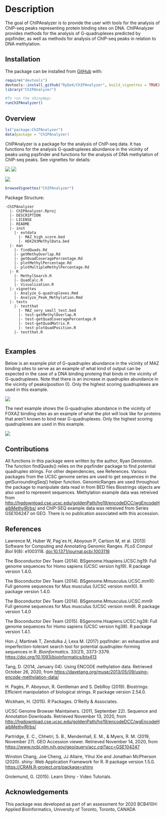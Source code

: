 
<!-- README.md is generated from README.Rmd. Please edit that file -->

# Description

<!-- badges: start -->

<!-- badges: end -->

The goal of ChIPAnalyzer is to provide the user with tools for the
analysis of ChIP-seq peaks representing protein binding sites on DNA.
ChIPAnalyzer provides methods for the analysis of G-quadruplexes
predicted by pqsfinder, as well as methods for analysis of ChIP-seq
peaks in relation to DNA methylation.

## Installation

The package can be installed from [GitHub](https://github.com/) with:

``` r
require("devtools")
devtools::install_github("RyDe4/ChIPAnalyzer", build_vignettes = TRUE)
library("ChIPAnalyzer")

#To run the shinyApp:
runChIPAnalyzer()
```

## Overview

``` r
ls("package:ChIPAnalyzer")
data(package = "ChIPAnalyzer)
```

ChIPAnalyzer is a package for the analysis of ChIP-seq data. It has
functions for the analysis G-quadruplexes abundance in the vicinity of
peaks using pqsfinder and functions for the analysis of DNA methylation
of ChIP-seq peaks. See vignettes for details:

![](inst/extdata/MAZ_high_scores_plot.png)
![](inst/extdata/MAZ_G4_plot_all_quads.png)

![](inst/extdata/methyl_percent_plot.png)

``` r
browseVignettes("ChIPAnalyzer")
```

Package Structure:

``` 
-ChIPAnalyzer
  |- ChIPAnalyzer.Rproj
  |- DESCRIPTION
  |- LICENSE
  |- README
  |- inst
    |- extdata
      |- MAZ_high_score.bed
      |- HEK293MethylData.bed
  |- man
    |- findQuads.Rd
    |- getMethyOverlap.Rd
    |- getQuadCoveragePercentage.Rd
    |- plotMethylPercentage.Rd
    |- plotMultipleMethylPercentage.Rd
  |- R
    |- MethylSearch.R
    |- QuadCalc.R
    |- Visualization.R
  |- vignettes
    |- Analyze_G-quadruplexes.Rmd
    |- Analyze_Peak_Methylation.Rmd
  |- tests
    |- testthat
      |- MAZ_very_small_test.bed
      |- test-getMethylOverlap.R
      |- test-getQuadCoveragePercentage.R
      |- test-getQuadMatrix.R
      |- test-plotQuadPosition.R
    |- testthat.R
  
```

## Examples

Below is an example plot of G-quadruplex abundance in the vicinity of
MAZ binding sites to serve as an example of what kind of output can be
expected in the case of a DNA binding proteing that binds in the
vicinity of G-quadruplexes. Note that there is an increase in quadruplex
abundance in the vicinity of peaks(position 0). Only the highest scoring
quadruplexes are used in this example.

![](inst/extdata/MAZ_high_scores_plot.png)

The next example shows the G-quadruplex abundance in the vicinity of
FOXA2 binding sites as an example of what the plot will look like for
proteins that aren’t known to bind near G-quadruplexes. Only the highest
scoring quadruplexes are used in this example.

![](inst/extdata/FOXA2%20Quad%20Plot.png)

## Contributions

All functions in this package were written by the author, Ryan
Denniston. The function findQuads() relies on the pqsfinder package to
find potential quadruplex strings. For other dependencies, see
References. Various packages from the UCSC genome series are used to get
sequences in the getSurroundingSeq() helper function. GenomicRanges are
used throughout the package to manipulate data read in from BED files
Biostrings objects are also used to represent sequences. Methylation
example data was retreived from
<http://hgdownload.cse.ucsc.edu/goldenPath/hg19/encodeDCC/wgEncodeHaibMethylRrbs/>
and ChIP-SEQ example data was retreived from Series GSE104247 on GEO.
There is no publication associated with this accession.

## References

Lawrence M, Huber W, Pag\`es H, Aboyoun P, Carlson M, et al. (2013)
Software for Computing and Annotating Genomic Ranges. *PLoS Comput Biol*
9(8): e1003118. <doi:10.1371/journal.pcbi.1003118>

The Bioconductor Dev Team (2014). BSgenome.Hsapiens.UCSC.hg19: Full
genome sequences for Homo sapiens (UCSC version hg19). R package version
1.4.0.

The Bioconductor Dev Team (2014). BSgenome.Mmusculus.UCSC.mm10: Full
genome sequences for Mus musculus (UCSC version mm10). R package version
1.4.0.

The Bioconductor Dev Team (2014). BSgenome.Mmusculus.UCSC.mm9: Full
genome sequences for Mus musculus (UCSC version mm9). R package version
1.4.0

The Bioconductor Dev Team (2015). BSgenome.Hsapiens.UCSC.hg38: Full
genome sequences for Homo sapiens (UCSC version hg38). R package version
1.4.1.

Hon J, Martinek T, Zendulka J, Lexa M. (2017) pqsfinder: an exhaustive
and imperfection-tolerant search tool for potential quadruplex-forming
sequences in R. *Bioinformatics*. 33(21), 3373-3379.
<https://doi.org/10.1093/bioinformatics/btx413>

Tang, D. (2014, January 04). Using ENCODE methylation data. Retrieved
October 26, 2020, from
<https://davetang.org/muse/2013/05/09/using-encode-methylation-data/>

H. Pagès, P. Aboyoun, R. Gentleman and S. DebRoy (2019). Biostrings:
Efficient manipulation of biological strings. R package version 2.54.0.

Wickham, H. (2015). R Packages. O’Reilly & Associates.

UCSC Genome Browser Maintainers. (2011, September 22). Sequence and
Annotation Downloads. Retrieved November 13, 2020, from
<http://hgdownload.cse.ucsc.edu/goldenPath/hg19/encodeDCC/wgEncodeHaibMethylRrbs/>

Partridge, E. C., Chhetri, S. B., Mendenhall, E. M., & Myers, R. M.
(2019, November 27). GEO Accession viewer. Retrieved November 14, 2020,
from <https://www.ncbi.nlm.nih.gov/geo/query/acc.cgi?acc=GSE104247>

Winston Chang, Joe Cheng, JJ Allaire, Yihui Xie and Jonathan McPherson
(2020). shiny: Web Application Framework for R. R package version 1.5.0.
<https://CRAN.R-project.org/package=shiny>

Grolemund, G. (2015). Learn Shiny - Video Tutorials. 

## Acknowledgements

This package was developed as part of an assessment for 2020 BCB410H:
Applied Bioinformatics, University of Toronto, Toronto, CANADA
